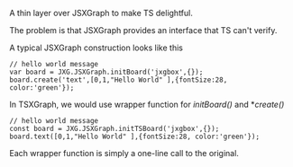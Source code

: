 A thin layer over JSXGraph to make TS delightful.

The problem is that JSXGraph provides an interface that TS can't verify.

A typical JSXGraph construction looks like this 
```
// hello world message
var board = JXG.JSXGraph.initBoard('jxgbox',{});
board.create('text',[0,1,"Hello World" ],{fontSize:28, color:'green'});
```

In TSXGraph, we would use wrapper function for *initBoard()* and **create()* 
```
// hello world message
const board = JXG.JSXGraph.initTSBoard('jxgbox',{});
board.text([0,1,"Hello World" ],{fontSize:28, color:'green'});
```

Each wrapper function is simply a one-line call to the original.
